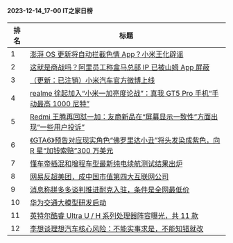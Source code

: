 #### 2023-12-14_17-00  IT之家日榜

| 排名 | 标题|
| --- | ---|
| 1 | [澎湃 OS 更新将自动拦截色情 App？小米王化辟谣](https://www.ithome.com/0/739/002.htm) |
| 2 | [这就是商战吗？阿里员工称盒马总部 IP 已被山姆 App 屏蔽](https://www.ithome.com/0/739/036.htm) |
| 3 | [（更新：已注销）小米汽车官方微博上线](https://www.ithome.com/0/739/124.htm) |
| 4 | [realme 徐起加入“小米一加亮度论战”：真我 GT5 Pro 手机“手动最高 1000 尼特”](https://www.ithome.com/0/739/004.htm) |
| 5 | [Redmi 王腾再回怼一加：友商新品在“屏幕显示一致性”方面出现“一些用户投诉”](https://www.ithome.com/0/739/044.htm) |
| 6 | [《GTA6》预告对应现实角色“佛罗里达小丑”将头发染成紫色，向 R 星“加钱索赔”300 万美元](https://www.ithome.com/0/739/014.htm) |
| 7 | [懂车帝插混和增程车型最新纯电续航测试结果出炉](https://www.ithome.com/0/739/175.htm) |
| 8 | [网易反超美团，成中国市值第四大互联网公司](https://www.ithome.com/0/739/142.htm) |
| 9 | [消息称拼多多谈判推进耐克入驻，条件是全网最低价](https://www.ithome.com/0/739/179.htm) |
| 10 | [华为交通大模型研发启动](https://www.ithome.com/0/739/046.htm) |
| 11 | [英特尔酷睿 Ultra U / H 系列处理器阵容曝光，共 11 款](https://www.ithome.com/0/739/062.htm) |
| 12 | [李想谈理想汽车核心风险：不能实事求是，不能知错就改](https://www.ithome.com/0/739/047.htm) |
